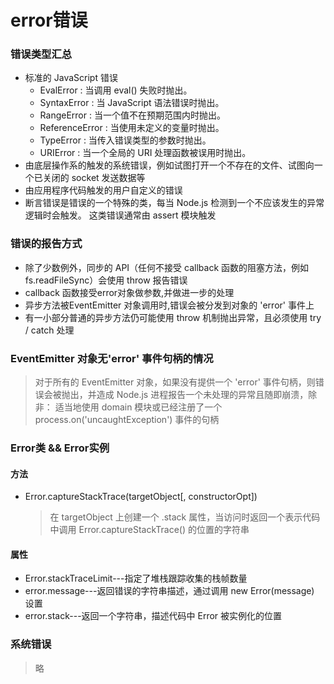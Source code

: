 # error错误

### 错误类型汇总
- 标准的 JavaScript 错误
  - EvalError : 当调用 eval() 失败时抛出。
  - SyntaxError : 当 JavaScript 语法错误时抛出。
  - RangeError : 当一个值不在预期范围内时抛出。
  - ReferenceError : 当使用未定义的变量时抛出。
  - TypeError : 当传入错误类型的参数时抛出。
  - URIError : 当一个全局的 URI 处理函数被误用时抛出。
- 由底层操作系的触发的系统错误，例如试图打开一个不存在的文件、试图向一个已关闭的 socket 发送数据等
- 由应用程序代码触发的用户自定义的错误
- 断言错误是错误的一个特殊的类，每当 Node.js 检测到一个不应该发生的异常逻辑时会触发。 这类错误通常由 assert 模块触发

### 错误的报告方式
- 除了少数例外，同步的 API（任何不接受 callback 函数的阻塞方法，例如 fs.readFileSync）会使用 throw 报告错误
- callback 函数接受error对象做参数,并做进一步的处理
- 异步方法被EventEmitter 对象调用时,错误会被分发到对象的 'error' 事件上
- 有一小部分普通的异步方法仍可能使用 throw 机制抛出异常，且必须使用 try / catch 处理

### EventEmitter 对象无'error' 事件句柄的情况
> 对于所有的 EventEmitter 对象，如果没有提供一个 'error' 事件句柄，则错误会被抛出，并造成 Node.js 进程报告一个未处理的异常且随即崩溃，除非： 适当地使用 domain 模块或已经注册了一个 process.on('uncaughtException') 事件的句柄

### Error类 && Error实例
#### 方法
- Error.captureStackTrace(targetObject[, constructorOpt])
  > 在 targetObject 上创建一个 .stack 属性，当访问时返回一个表示代码中调用 Error.captureStackTrace() 的位置的字符串
  
#### 属性
- Error.stackTraceLimit---指定了堆栈跟踪收集的栈帧数量
- error.message---返回错误的字符串描述，通过调用 new Error(message) 设置
- error.stack---返回一个字符串，描述代码中 Error 被实例化的位置

### 系统错误
> 略

